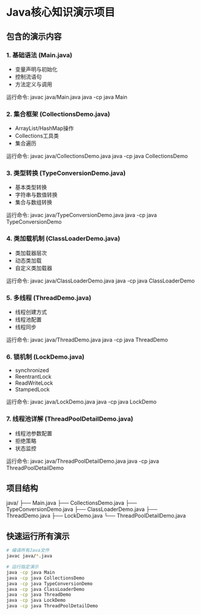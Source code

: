 # Java核心知识演示项目

## 包含的演示内容

### 1. 基础语法 (Main.java)

- 变量声明与初始化
- 控制流语句
- 方法定义与调用

运行命令:
javac java/Main.java
java -cp java Main

### 2. 集合框架 (CollectionsDemo.java)

- ArrayList/HashMap操作
- Collections工具类
- 集合遍历

运行命令:
javac java/CollectionsDemo.java
java -cp java CollectionsDemo

### 3. 类型转换 (TypeConversionDemo.java)

- 基本类型转换
- 字符串与数值转换
- 集合与数组转换

运行命令:
javac java/TypeConversionDemo.java
java -cp java TypeConversionDemo

### 4. 类加载机制 (ClassLoaderDemo.java)

- 类加载器层次
- 动态类加载
- 自定义类加载器

运行命令:
javac java/ClassLoaderDemo.java
java -cp java ClassLoaderDemo

### 5. 多线程 (ThreadDemo.java)

- 线程创建方式
- 线程池配置
- 线程同步

运行命令:
javac java/ThreadDemo.java
java -cp java ThreadDemo

### 6. 锁机制 (LockDemo.java)

- synchronized
- ReentrantLock
- ReadWriteLock
- StampedLock

运行命令:
javac java/LockDemo.java
java -cp java LockDemo

### 7. 线程池详解 (ThreadPoolDetailDemo.java)

- 线程池参数配置
- 拒绝策略
- 状态监控

运行命令:
javac java/ThreadPoolDetailDemo.java
java -cp java ThreadPoolDetailDemo

## 项目结构

java/
├── Main.java
├── CollectionsDemo.java
├── TypeConversionDemo.java
├── ClassLoaderDemo.java
├── ThreadDemo.java
├── LockDemo.java
└── ThreadPoolDetailDemo.java


## 快速运行所有演示

```bash
# 编译所有Java文件
javac java/*.java

# 运行指定演示
java -cp java Main
java -cp java CollectionsDemo
java -cp java TypeConversionDemo
java -cp java ClassLoaderDemo
java -cp java ThreadDemo
java -cp java LockDemo
java -cp java ThreadPoolDetailDemo
```

